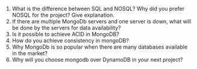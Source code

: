 1) What is the difference between SQL and NOSQL? Why did you prefer NOSQL for the project? Give explanation.
2) If there are multiple MongoDb servers and one server is down, what will be done by the servers for data availability?
3) Is it possible to achieve ACID in MongoDB? 
4) How do you achieve consistency in mongoDB?
5) Why MongoDb is so popular when there are many databases available in the market?
6) Why will you choose mongodb over DynamoDB in your next project?
